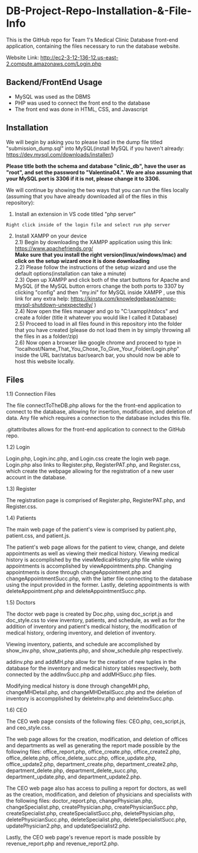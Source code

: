 # DB-Project-Repo-Installation-&-File-Info
This is the GitHub repo for Team 1's Medical Clinic Database front-end application, containing the files necessary to run the database website.

Website Link: http://ec2-3-12-136-12.us-east-2.compute.amazonaws.com/Login.php

## Backend/FrontEnd Usage

* MySQL was used as the DBMS 
* PHP was used to connect the front end to the database
* The front end was done in HTML, CSS, and Javascript

## Installation 

We will begin by asking you to please load in the dump file titled "submission_dump.sql" into MySQL(install MySQL if you haven't already: https://dev.mysql.com/downloads/installer/)
 
 **Please title both the schema and database "clinic_db", have the user as "root", and set the password to "Valentina04.". We are also assuming that your MySQL port is 3306 if it is not, please change it to 3306.**

We will continue by showing the two ways that you can run the files locally (assuming that you have already downloaded all of the files in this repository):<br>
  1. Install an extension in VS code titled "php server" <br>

    Right click inside of the login file and select run php server
          
  2. Install XAMPP on your device <br>
    2.1) Begin by downloading the XAMPP application using this link: https://www.apachefriends.org/ <br>
    **Make sure that you install the right version(linux/windows/mac) and click on the setup wizard once it is done downloading**<br>
    2.2) Please follow the instructions of the setup wizard and use the default options(installation can take a minute) <br>
    2.3) Open up XAMPP and click both of the start buttons for Apache and MySQL (if the MySQL button errors change the both ports to 3307 by clicking "config" and then "my.ini" for MySQL inside XAMPP , use this link for any extra help: https://kinsta.com/knowledgebase/xampp-mysql-shutdown-unexpectedly/ ) <br>
    2.4) Now open the files manager and go to "C:\xampp\htdocs" and create a folder (title it whatever you would like I called it Database) <br>
    2.5) Proceed to load in all files found in this repository into the folder that you have created (please do not load them in by simply throwing all the files in as a folder/zip) <br>
    2.6) Now open a browser like google chrome and proceed to type in "localhost/Name_That_You_Chose_To_Give_Your_Folder/Login.php" inside the URL bar/status bar/search bar, you should now be able to host this website locally.

## Files

1.1) Connection Files

The file connectToTheDB.php allows for the the front-end application to connect to the database, allowing for insertion, modification, and deletion of data. Any file which requires a connection to the database includes this file.

.gitattributes allows for the front-end application to connect to the GitHub repo.

1.2) Login

Login.php, Login.inc.php, and Login.css create the login web page. Login.php also links to Register.php, RegisterPAT.php, and Register.css, which create the webpage allowing for the registration of a new user account in the database.

1.3) Register

The registration page is comprised of Register.php, RegisterPAT.php, and Register.css.

1.4) Patients

The main web page of the patient's view is comprised by patient.php, patient.css, and patient.js.

The patient's web page allows for the patient to view, change, and delete appointments as well as viewing their medical history. Viewing medical history is accomplished by the viewMedicalHistory.php file while viwing appointments is accomplished by viewAppointments.php. Changing appointments is done through changeAppointment.php and changeAppointmentSucc.php, with the latter file connecting to the database using the input provided in the former. Lastly, deleting appointments is with deleteAppointment.php and deleteAppointmentSucc.php.

1.5) Doctors

The doctor web page is created by Doc.php, using doc_script.js and doc_style.css to view inventory, patients, and schedule, as well as for the addition of inventory and patient's medical history, the modification of medical history, ordering inventory, and deletion of inventory.

Viewing inventory, patients, and schedule are accomplished by show_inv.php, show_patients.php, and show_schedule.php respectively.

addinv.php and addMH.php allow for the creation of new tuples in the database for the inventory and medical history tables respectively, both connected by the addInvSucc.php and addMHSucc.php files.

Modifying medical history is done through changeMH.php, changeMHDetail.php, and changeMHDetailSucc.php and the deletion of inventory is accompplished by deleteInv.php and deleteInvSucc.php.

1.6) CEO

The CEO web page consists of the following files: CEO.php, ceo_script.js, and ceo_style.css. 

The web page allows for the creation, modification, and deletion of offices and departments as well as generating the report made possible by the following files: office_report.php, office_create.php, office_create2.php, office_delete.php, office_delete_succ.php, office_update.php, office_update2.php, department_create.php, department_create2.php, department_delete.php, department_delete_succ.php, department_update.php, and department_update2.php. 

The CEO web page also has access to pulling a report for doctors, as well as the creation, modification, and deletion of physicians and specialists with the following files: doctor_report.php, changePhysician.php, changeSpecialist.php, createPhysician.php, createPhysicianSucc.php, createSpecialist.php, createSpecialistSucc.php, deletePhysician.php, deletePhysicianSucc.php, deleteSpecialist.php, deleteSpecialistSucc.php, updatePhysician2.php, and updateSpecialist2.php. 

Lastly, the CEO web page's revenue report is made possible by revenue_report.php and revenue_report2.php.
                 
